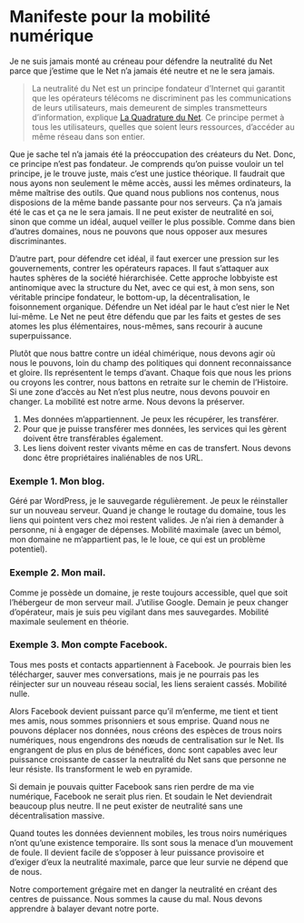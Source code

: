 # Manifeste pour la mobilité numérique

Je ne suis jamais monté au créneau pour défendre la neutralité du Net parce que j’estime que le Net n’a jamais été neutre et ne le sera jamais.<span id="more-33075"></span>

> La neutralité du Net est un principe fondateur d’Internet qui garantit que les opérateurs télécoms ne discriminent pas les communications de leurs utilisateurs, mais demeurent de simples transmetteurs d’information, explique [La Quadrature du Net](http://www.laquadrature.net/fr/neutralite_du_Net). Ce principe permet à tous les utilisateurs, quelles que soient leurs ressources, d’accéder au même réseau dans son entier.

Que je sache tel n’a jamais été la préoccupation des créateurs du Net. Donc, ce principe n’est pas fondateur. Je comprends qu’on puisse vouloir un tel principe, je le trouve juste, mais c’est une justice théorique. Il faudrait que nous ayons non seulement le même accès, aussi les mêmes ordinateurs, la même maîtrise des outils. Que quand nous publions nos contenus, nous disposions de la même bande passante pour nos serveurs. Ça n’a jamais été le cas et ça ne le sera jamais. Il ne peut exister de neutralité en soi, sinon que comme un idéal, auquel veiller le plus possible. Comme dans bien d’autres domaines, nous ne pouvons que nous opposer aux mesures discriminantes.

D’autre part, pour défendre cet idéal, il faut exercer une pression sur les gouvernements, contrer les opérateurs rapaces. Il faut s’attaquer aux hautes sphères de la société hiérarchisée. Cette approche lobbyiste est antinomique avec la structure du Net, avec ce qui est, à mon sens, son véritable principe fondateur, le bottom-up, la décentralisation, le foisonnement organique. Défendre un Net idéal par le haut c’est nier le Net lui-même. Le Net ne peut être défendu que par les faits et gestes de ses atomes les plus élémentaires, nous-mêmes, sans recourir à aucune superpuissance.

Plutôt que nous battre contre un idéal chimérique, nous devons agir où nous le pouvons, loin du champ des politiques qui donnent reconnaissance et gloire. Ils représentent le temps d’avant. Chaque fois que nous les prions ou croyons les contrer, nous battons en retraite sur le chemin de l’Histoire. Si une zone d’accès au Net n’est plus neutre, nous devons pouvoir en changer. La mobilité est notre arme. Nous devons la préserver.

1. Mes données m’appartiennent. Je peux les récupérer, les transférer.
2. Pour que je puisse transférer mes données, les services qui les gèrent doivent être transférables également.
3. Les liens doivent rester vivants même en cas de transfert. Nous devons donc être propriétaires inaliénables de nos URL.

### Exemple 1. Mon blog.

Géré par WordPress, je le sauvegarde régulièrement. Je peux le réinstaller sur un nouveau serveur. Quand je change le routage du domaine, tous les liens qui pointent vers chez moi restent valides. Je n’ai rien à demander à personne, ni à engager de dépenses. Mobilité maximale (avec un bémol, mon domaine ne m’appartient pas, le le loue, ce qui est un problème potentiel).

### Exemple 2. Mon mail. 

Comme je possède un domaine, je reste toujours accessible, quel que soit l’hébergeur de mon serveur mail. J’utilise Google. Demain je peux changer d’opérateur, mais je suis peu vigilant dans mes sauvegardes. Mobilité maximale seulement en théorie.

### Exemple 3. Mon compte Facebook.

Tous mes posts et contacts appartiennent à Facebook. Je pourrais bien les télécharger, sauver mes conversations, mais je ne pourrais pas les réinjecter sur un nouveau réseau social, les liens seraient cassés. Mobilité nulle.

Alors Facebook devient puissant parce qu’il m’enferme, me tient et tient mes amis, nous sommes prisonniers et sous emprise. Quand nous ne pouvons déplacer nos données, nous créons des espèces de trous noirs numériques, nous engendrons des nœuds de centralisation sur le Net. Ils engrangent de plus en plus de bénéfices, donc sont capables avec leur puissance croissante de casser la neutralité du Net sans que personne ne leur résiste. Ils transforment le web en pyramide.

Si demain je pouvais quitter Facebook sans rien perdre de ma vie numérique, Facebook ne serait plus rien. Et soudain le Net deviendrait beaucoup plus neutre. Il ne peut exister de neutralité sans une décentralisation massive.

Quand toutes les données deviennent mobiles, les trous noirs numériques n’ont qu’une existence temporaire. Ils sont sous la menace d’un mouvement de foule. Il devient facile de s’opposer à leur puissance provisoire et d’exiger d’eux la neutralité maximale, parce que leur survie ne dépend que de nous.

Notre comportement grégaire met en danger la neutralité en créant des centres de puissance. Nous sommes la cause du mal. Nous devons apprendre à balayer devant notre porte.